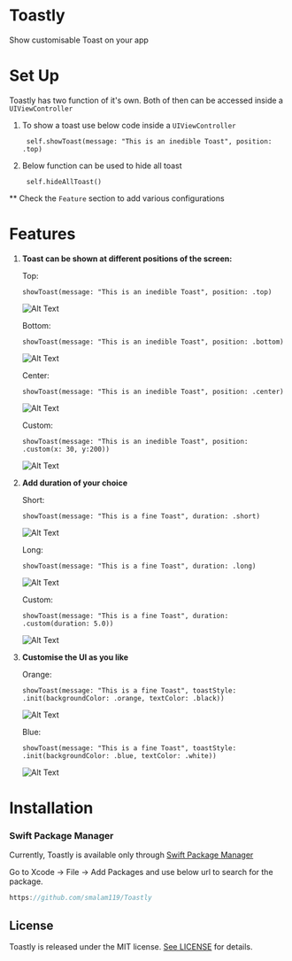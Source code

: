 # Toastly

Show customisable Toast on your app 

# Set Up

Toastly has two function of it's own. Both of then can be accessed inside a `UIViewController`

1. To show a toast use below code inside a `UIViewController`

		self.showToast(message: "This is an inedible Toast", position: .top)

2. Below function can be used to hide all toast

		self.hideAllToast()
        
** Check the `Feature` section to add various configurations

# Features

1. **Toast can be shown at different positions of the screen:**

    Top: 

    `showToast(message: "This is an inedible Toast", position: .top)`

    ![Alt Text](https://media.giphy.com/media/v1.Y2lkPTc5MGI3NjExZmE2OTdkMjdkMWZjZTJlOWEzMTEzYzg5OTI4MjEzZTU1Mjk2MjI3YSZlcD12MV9pbnRlcm5hbF9naWZzX2dpZklkJmN0PWc/reZFs1BmGioX4UWO9V/giphy.gif)

    Bottom: 

    `showToast(message: "This is an inedible Toast", position: .bottom)`

    ![Alt Text](https://media.giphy.com/media/v1.Y2lkPTc5MGI3NjExMzkxYTg1ZTlmYzc0N2Y3MDU1Njg2MjdmYWU4M2JiOWE2YjA4OWI1YiZlcD12MV9pbnRlcm5hbF9naWZzX2dpZklkJmN0PWc/Y6Nnc1OxTksFgymI36/giphy.gif)

    Center: 

    `showToast(message: "This is an inedible Toast", position: .center)`

    ![Alt Text](https://media.giphy.com/media/v1.Y2lkPTc5MGI3NjExODU5NTQ5ZDhiZmY4OTlhMzkyOWU2N2E2YjBmMWIxNzZkOWYzMjY2ZiZlcD12MV9pbnRlcm5hbF9naWZzX2dpZklkJmN0PWc/aBQIFggtU57LSkLUJ8/giphy.gif)

    Custom: 

    `showToast(message: "This is an inedible Toast", position: .custom(x: 30, y:200))`

  

    ![Alt Text](https://media.giphy.com/media/v1.Y2lkPTc5MGI3NjExZDIxZTAwYTRjYWEwNDA5MTU5YjI5MzYzNGFmOGRhYzA1NDBiMjAyOCZlcD12MV9pbnRlcm5hbF9naWZzX2dpZklkJmN0PWc/iI2O2h8kpvA49H0g11/giphy.gif)

  

2. **Add duration of your choice**

    Short:

     `showToast(message: "This is a fine Toast", duration: .short)`

    ![Alt Text](https://media.giphy.com/media/v1.Y2lkPTc5MGI3NjExYmJmZDA3MzQ0YjA2Njg2ZjM2ZDNiZDkyN2Q2NzAzOWE5MDczNzgwYiZlcD12MV9pbnRlcm5hbF9naWZzX2dpZklkJmN0PWc/CIDW0gRX6aY2IqMXOv/giphy.gif)

    Long:

    `showToast(message: "This is a fine Toast", duration: .long)`

    ![Alt Text](https://media.giphy.com/media/v1.Y2lkPTc5MGI3NjExOWQ2OTliMGFmNjAyZjI2ODI0NjYwZjEwY2ZmNmM0MDUzMmQwYTJmNSZlcD12MV9pbnRlcm5hbF9naWZzX2dpZklkJmN0PWc/pgWT8dTeSUmhJvCEQc/giphy.gif)

    Custom:

    `showToast(message: "This is a fine Toast", duration: .custom(duration: 5.0))`

    ![Alt Text](https://media.giphy.com/media/v1.Y2lkPTc5MGI3NjExZmNjNzhhNzY0Y2E3ZWJjNzdmODlmN2Y0YzMwODA4OTE0ZGI5MWQyYiZlcD12MV9pbnRlcm5hbF9naWZzX2dpZklkJmN0PWc/mhTM36wFZZnLWXvVFM/giphy.gif)

  

3. **Customise the UI as you like**

    Orange:

      `showToast(message: "This is a fine Toast", toastStyle: .init(backgroundColor: .orange, textColor: .black))`

    ![Alt Text](https://media.giphy.com/media/v1.Y2lkPTc5MGI3NjExMDEyZDQ0NTU1ZTY1Yzk3MGY3ZGU4NDNhNmRmYmVhN2VmMGM3MjM1YyZlcD12MV9pbnRlcm5hbF9naWZzX2dpZklkJmN0PWc/GPeXgnhT6zFMf0uhfg/giphy.gif)

    Blue:

      `showToast(message: "This is a fine Toast", toastStyle: .init(backgroundColor: .blue, textColor: .white))`

    ![Alt Text](https://media.giphy.com/media/v1.Y2lkPTc5MGI3NjExZGFmNzRjNGVlNTUyODYxYWZjNjIyOTA3Yjc3YjM1MzVhZTEwMjRlYiZlcD12MV9pbnRlcm5hbF9naWZzX2dpZklkJmN0PWc/ya46fKIB3zZfiezg6T/giphy.gif)

# Installation

### Swift Package Manager

Currently, Toastly is available only through  [Swift Package Manager](https://swift.org/package-manager/) 

Go to Xcode -> File -> Add Packages and use below url to search for the package.

```swift
https://github.com/smalam119/Toastly
```

## License

Toastly is released under the MIT license. [See LICENSE](https://github.com/smalam119/Toastly/blob/main/LICENSE) for details.
